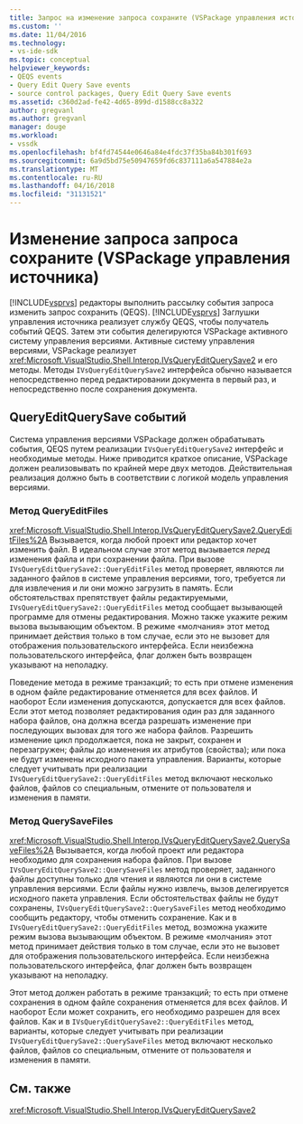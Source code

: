 ```yaml
---
title: Запрос на изменение запроса сохраните (VSPackage управления источника) | Документы Microsoft
ms.custom: ''
ms.date: 11/04/2016
ms.technology:
- vs-ide-sdk
ms.topic: conceptual
helpviewer_keywords:
- QEQS events
- Query Edit Query Save events
- source control packages, Query Edit Query Save events
ms.assetid: c360d2ad-fe42-4d65-899d-d1588cc8a322
author: gregvanl
ms.author: gregvanl
manager: douge
ms.workload:
- vssdk
ms.openlocfilehash: bf4fd74544e0646a84e4fdc37f35ba84b301f693
ms.sourcegitcommit: 6a9d5bd75e50947659fd6c837111a6a547884e2a
ms.translationtype: MT
ms.contentlocale: ru-RU
ms.lasthandoff: 04/16/2018
ms.locfileid: "31131521"
---
```

# <a name="query-edit-query-save-source-control-vspackage"></a>Изменение запроса запроса сохраните (VSPackage управления источника)
[!INCLUDE[vsprvs](../../code-quality/includes/vsprvs_md.md)] редакторы выполнить рассылку события запроса изменить запрос сохранить (QEQS). [!INCLUDE[vsprvs](../../code-quality/includes/vsprvs_md.md)] Заглушки управления источника реализует службу QEQS, чтобы получатель событий QEQS. Затем эти события делегируются VSPackage активного систему управления версиями. Активные систему управления версиями, VSPackage реализует <xref:Microsoft.VisualStudio.Shell.Interop.IVsQueryEditQuerySave2> и его методы. Методы `IVsQueryEditQuerySave2` интерфейса обычно называется непосредственно перед редактировании документа в первый раз, и непосредственно после сохранения документа.  
  
## <a name="queryeditquerysave-events"></a>QueryEditQuerySave событий  
 Система управления версиями VSPackage должен обрабатывать события, QEQS путем реализации `IVsQueryEditQuerySave2` интерфейс и необходимые методы. Ниже приводится краткое описание, VSPackage должен реализовывать по крайней мере двух методов. Действительная реализация должно быть в соответствии с логикой модель управления версиями.  
  
### <a name="queryeditfiles-method"></a>Метод QueryEditFiles  
 <xref:Microsoft.VisualStudio.Shell.Interop.IVsQueryEditQuerySave2.QueryEditFiles%2A> Вызывается, когда любой проект или редактор хочет изменить файл. В идеальном случае этот метод вызывается *перед* изменения файла и при сохранении файла. При вызове `IVsQueryEditQuerySave2::QueryEditFiles` метод проверяет, являются ли заданного файлов в системе управления версиями, того, требуется ли для извлечения и ли они можно загрузить в память. Если обстоятельствах препятствует файлы редактируемыми, `IVsQueryEditQuerySave2::QueryEditFiles` метод сообщает вызывающей программе для отмены редактирования. Можно также укажите режим вызова вызывающим объектом. В режиме «молчания» этот метод принимает действия только в том случае, если это не вызовет для отображения пользовательского интерфейса. Если неизбежна пользовательского интерфейса, флаг должен быть возвращен указывают на неполадку.  
  
 Поведение метода в режиме транзакций; то есть при отмене изменения в одном файле редактирование отменяется для всех файлов. И наоборот Если изменения допускаются, допускается для всех файлов. Если этот метод позволяет редактирования один раз для заданного набора файлов, она должна всегда разрешать изменение при последующих вызовах для того же набора файлов. Разрешить изменение цикл продолжается, пока не закрыт, сохранен и перезагружен; файлы до изменения их атрибутов (свойства); или пока не будут изменены исходного пакета управления. Варианты, которые следует учитывать при реализации `IVsQueryEditQuerySave2::QueryEditFiles` метод включают несколько файлов, файлов со специальным, отмените от пользователя и изменения в памяти.  
  
### <a name="querysavefiles-method"></a>Метод QuerySaveFiles  
 <xref:Microsoft.VisualStudio.Shell.Interop.IVsQueryEditQuerySave2.QuerySaveFiles%2A> Вызывается, когда любой проект или редактора необходимо для сохранения набора файлов. При вызове `IVsQueryEditQuerySave2::QuerySaveFiles` метод проверяет, заданного файлы доступны только для чтения и являются ли они в системе управления версиями. Если файлы нужно извлечь, вызов делегируется исходного пакета управления. Если обстоятельствах файлы не будут сохранены, `IVsQueryEditQuerySave2::QuerySaveFiles` метод необходимо сообщить редактору, чтобы отменить сохранение. Как и в `IVsQueryEditQuerySave2::QueryEditFiles` метод, возможна укажите режим вызова вызывающим объектом. В режиме «молчания» этот метод принимает действия только в том случае, если это не вызовет для отображения пользовательского интерфейса. Если неизбежна пользовательского интерфейса, флаг должен быть возвращен указывают на неполадку.  
  
 Этот метод должен работать в режиме транзакций; то есть при отмене сохранения в одном файле сохранения отменяется для всех файлов. И наоборот Если может сохранить, его необходимо разрешен для всех файлов. Как и в `IVsQueryEditQuerySave2::QueryEditFiles` метод, варианты, которые следует учитывать при реализации `IVsQueryEditQuerySave2::QuerySaveFiles` метод включают несколько файлов, файлов со специальным, отмените от пользователя и изменения в памяти.  
  
## <a name="see-also"></a>См. также  
 <xref:Microsoft.VisualStudio.Shell.Interop.IVsQueryEditQuerySave2>